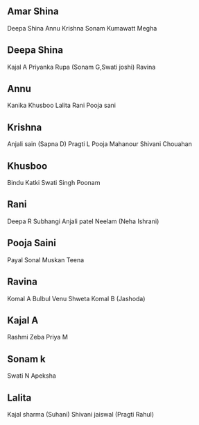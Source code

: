## Amar Shina
Deepa Shina 
Annu 
Krishna
Sonam Kumawatt
Megha

## Deepa Shina
Kajal A
Priyanka 
Rupa (Sonam G,Swati joshi)
Ravina

## Annu
Kanika
Khusboo
Lalita
Rani
Pooja sani

## Krishna
Anjali sain (Sapna D)
Pragti L
Pooja Mahanour
Shivani Chouahan

## Khusboo
Bindu
Katki
Swati Singh
Poonam

## Rani
Deepa R
Subhangi
Anjali patel
Neelam (Neha Ishrani)

## Pooja Saini
Payal
Sonal
Muskan
Teena

## Ravina
Komal A
Bulbul
Venu
Shweta
Komal B (Jashoda)

## Kajal A
Rashmi
Zeba
Priya M

## Sonam k
Swati N
Apeksha

## Lalita
Kajal sharma (Suhani)
Shivani jaiswal (Pragti Rahul)
